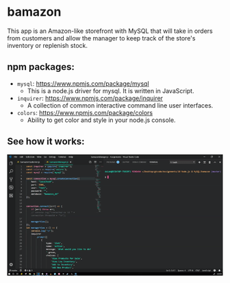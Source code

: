 # bamazon

This app is an Amazon-like storefront with MySQL that will take in orders from customers and allow the manager to keep track of the store's inventory or replenish stock.

## npm packages:
  * `mysql`: https://www.npmjs.com/package/mysql
    * This is a node.js driver for mysql. It is written in JavaScript.
  * `inquirer`: https://www.npmjs.com/package/inquirer
    * A collection of common interactive command line user interfaces.
  * `colors`: https://www.npmjs.com/package/colors
    * Ability to get color and style in your node.js console.

## See how it works:
![Word Guess](assets/bamazon.gif)